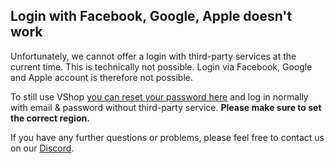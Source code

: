 ## Login with Facebook, Google, Apple doesn't work
Unfortunately, we cannot offer a login with third-party services at the current time. This is technically not possible. 
Login via Facebook, Google and Apple account is therefore not possible. 

To still use VShop [you can reset your password here](https://recovery.riotgames.com/en/forgot-password) and log in normally with email & password without third-party service. **Please make sure to set the correct region.**

If you have any further questions or problems, please feel free to contact us on our [Discord](https://vshop.one/discord/).